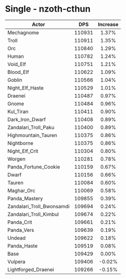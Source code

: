 # Single - nzoth-cthun
| Actor | DPS | Increase |
|---|:---:|:---:|
|Mechagnome|110931|1.37%|
|Troll|110911|1.35%|
|Orc|110840|1.29%|
|Human|110782|1.24%|
|Void_Elf|110751|1.21%|
|Blood_Elf|110622|1.09%|
|Goblin|110566|1.04%|
|Night_Elf_Haste|110529|1.01%|
|Draenei|110487|0.97%|
|Gnome|110484|0.96%|
|Kul_Tiran|110411|0.90%|
|Dark_Iron_Dwarf|110408|0.89%|
|Zandalari_Troll_Paku|110400|0.89%|
|Highmountain_Tauren|110375|0.86%|
|Nightborne|110375|0.86%|
|Night_Elf_Crit|110304|0.80%|
|Worgen|110281|0.78%|
|Panda_Fortune_Cookie|110159|0.67%|
|Dwarf|110156|0.66%|
|Tauren|110084|0.60%|
|Maghar_Orc|110069|0.58%|
|Panda_Mastery|109855|0.39%|
|Zandalari_Troll_Bwonsamdi|109694|0.24%|
|Zandalari_Troll_Kimbul|109674|0.22%|
|Panda_Crit|109661|0.21%|
|Panda_Vers|109639|0.19%|
|Undead|109622|0.18%|
|Panda_Haste|109519|0.08%|
|Base|109429|0.00%|
|Vulpera|109406|-0.02%|
|Lightforged_Draenei|109266|-0.15%|
